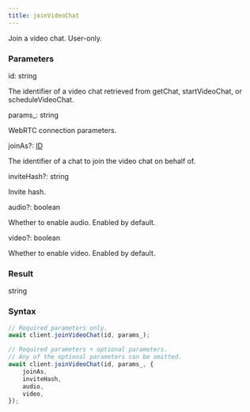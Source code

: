 ```yaml
---
title: joinVideoChat
---
```


Join a video chat. User-only.


### Parameters 

<div class="flex flex-col gap-3"><div><div class="font-mono" id="p_id" data-anchor><span class="font-bold">id</span><span class="opacity-50">:</span> <span>string</span></div><div class="pl-3"><div class="no-margin">

The identifier of a video chat retrieved from getChat, startVideoChat, or scheduleVideoChat.

</div></div></div><div><div class="font-mono" id="p_params_" data-anchor><span class="font-bold">params_</span><span class="opacity-50">:</span> <span>string</span></div><div class="pl-3"><div class="no-margin">

WebRTC connection parameters.

</div></div></div><div class="flex flex-col gap-3"><div><div class="flex gap-2"><div class="font-mono p" id="p_joinAs" data-anchor><span class="font-bold">joinAs</span><span class="opacity-50"><span title="Optional" class="cursor-help">?</span>:</span> <a href="/gh/types/id"  >ID</a></div></div><div class="pl-3"><div class="no-margin">

The identifier of a chat to join the video chat on behalf of.

</div></div></div><div><div class="flex gap-2"><div class="font-mono p" id="p_inviteHash" data-anchor><span class="font-bold">inviteHash</span><span class="opacity-50"><span title="Optional" class="cursor-help">?</span>:</span> <span>string</span></div></div><div class="pl-3"><div class="no-margin">

Invite hash.

</div></div></div><div><div class="flex gap-2"><div class="font-mono p" id="p_audio" data-anchor><span class="font-bold">audio</span><span class="opacity-50"><span title="Optional" class="cursor-help">?</span>:</span> <span>boolean</span></div></div><div class="pl-3"><div class="no-margin">

Whether to enable audio. Enabled by default.

</div></div></div><div><div class="flex gap-2"><div class="font-mono p" id="p_video" data-anchor><span class="font-bold">video</span><span class="opacity-50"><span title="Optional" class="cursor-help">?</span>:</span> <span>boolean</span></div></div><div class="pl-3"><div class="no-margin">

Whether to enable video. Enabled by default.

</div></div></div></div></div>

### Result 

<div class="font-mono"><span>string</span></div>

### Syntax

```ts
// Required parameters only.
await client.joinVideoChat(id, params_);

// Required parameters + optional parameters.
// Any of the optional parameters can be omitted.
await client.joinVideoChat(id, params_, {
    joinAs,
    inviteHash,
    audio,
    video,
});
```



